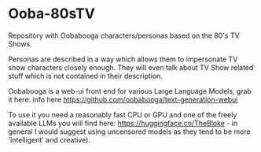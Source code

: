 # Ooba-80sTV
Repository with Oobabooga characters/personas based on the 80's TV Shows.

Personas are described in a way which allows them to impersonate TV show characters closely enough. They will even talk about TV Show related stuff which is not contained in their description.

Oobabooga is a web-ui front end for various Large Language Models, grab it here: info here https://github.com/oobabooga/text-generation-webui

To use it you need a reasonably fast CPU or GPU and one of the freely available LLMs you will find here: https://huggingface.co/TheBloke - in general I would suggest using uncensored models as they tend to be more 'intelligent' and creative). 
